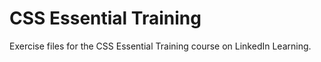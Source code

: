 # CSS Essential Training

Exercise files for the CSS Essential Training course on LinkedIn Learning.
